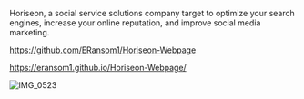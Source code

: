 Horiseon, a social service solutions company target to optimize your search engines, increase your online reputation, and improve social media marketing.

https://github.com/ERansom1/Horiseon-Webpage


https://eransom1.github.io/Horiseon-Webpage/

![IMG_0523](https://user-images.githubusercontent.com/95004183/147422166-568f12e3-7475-45b1-aac0-23e4eb658876.jpg)
